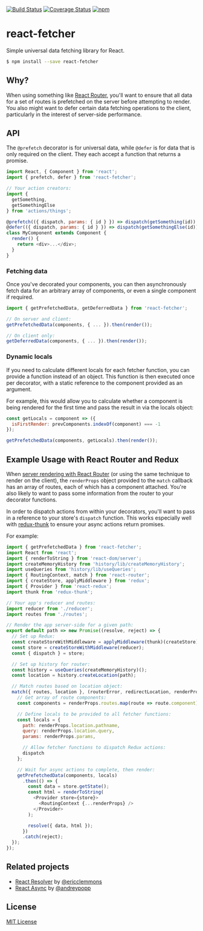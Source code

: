 [![Build Status](https://img.shields.io/travis/markdalgleish/react-fetcher/master.svg?style=flat-square)](http://travis-ci.org/markdalgleish/react-fetcher) [![Coverage Status](https://img.shields.io/coveralls/markdalgleish/react-fetcher/master.svg?style=flat-square)](https://coveralls.io/r/markdalgleish/react-fetcher) [![npm](https://img.shields.io/npm/v/react-fetcher.svg?style=flat-square)](https://www.npmjs.com/package/react-fetcher)

# react-fetcher

Simple universal data fetching library for React.

```bash
$ npm install --save react-fetcher
```

## Why?

When using something like [React Router](https://github.com/rackt/react-router), you'll want to ensure that all data for a set of routes is prefetched on the server before attempting to render. You also might want to defer certain data fetching operations to the client, particularly in the interest of server-side performance.

## API

The `@prefetch` decorator is for universal data, while `@defer` is for data that is only required on the client. They each accept a function that returns a promise.

```js
import React, { Component } from 'react';
import { prefetch, defer } from 'react-fetcher';

// Your action creators:
import {
  getSomething,
  getSomethingElse
} from 'actions/things';

@prefetch(({ dispatch, params: { id } }) => dispatch(getSomething(id))
@defer(({ dispatch, params: { id } }) => dispatch(getSomethingElse(id))
class MyComponent extends Component {
  render() {
    return <div>...</div>;
  }
}
```

### Fetching data

Once you've decorated your components, you can then asynchronously fetch data for an arbitrary array of components, or even a single component if required.

```js
import { getPrefetchedData, getDeferredData } from 'react-fetcher';

// On server and client:
getPrefetchedData(components, { ... }).then(render());

// On client only:
getDeferredData(components, { ... }).then(render());
```

### Dynamic locals

If you need to calculate different locals for each fetcher function, you can provide a function instead of an object. This function is then executed once per decorator, with a static reference to the component provided as an argument.

For example, this would allow you to calculate whether a component is being rendered for the first time and pass the result in via the locals object:

```js
const getLocals = component => ({
  isFirstRender: prevComponents.indexOf(component) === -1
});

getPrefetchedData(components, getLocals).then(render());
```

## Example Usage with React Router and Redux

When [server rendering with React Router](https://github.com/rackt/react-router/blob/master/docs/guides/advanced/ServerRendering.md) (or using the same technique to render on the client), the `renderProps` object provided to the `match` callback has an array of routes, each of which has a component attached. You're also likely to want to pass some information from the router to your decorator functions.

In order to dispatch actions from within your decorators, you'll want to pass in a reference to your store's `dispatch` function. This works especially well with [redux-thunk](https://github.com/gaearon/redux-thunk) to ensure your async actions return promises.

For example:

```js
import { getPrefetchedData } from 'react-fetcher';
import React from 'react';
import { renderToString } from 'react-dom/server';
import createMemoryHistory from 'history/lib/createMemoryHistory';
import useQueries from 'history/lib/useQueries';
import { RoutingContext, match } from 'react-router';
import { createStore, applyMiddleware } from 'redux';
import { Provider } from 'react-redux';
import thunk from 'redux-thunk';

// Your app's reducer and routes:
import reducer from './reducer';
import routes from './routes';

// Render the app server-side for a given path:
export default path => new Promise((resolve, reject) => {
  // Set up Redux:
  const createStoreWithMiddleware = applyMiddleware(thunk)(createStore);
  const store = createStoreWithMiddleware(reducer);
  const { dispatch } = store;

  // Set up history for router:
  const history = useQueries(createMemoryHistory)();
  const location = history.createLocation(path);

  // Match routes based on location object:
  match({ routes, location }, (routerError, redirectLocation, renderProps) => {
    // Get array of route components:
    const components = renderProps.routes.map(route => route.component);

    // Define locals to be provided to all fetcher functions:
    const locals = {
      path: renderProps.location.pathname,
      query: renderProps.location.query,
      params: renderProps.params,

      // Allow fetcher functions to dispatch Redux actions:
      dispatch
    };

    // Wait for async actions to complete, then render:
    getPrefetchedData(components, locals)
      .then(() => {
        const data = store.getState();
        const html = renderToString(
          <Provider store={store}>
            <RoutingContext {...renderProps} />
          </Provider>
        );

        resolve({ data, html });
      })
      .catch(reject);
  });
});
```

## Related projects

- [React Resolver](https://github.com/ericclemmons/react-resolver) by [@ericclemmons](https://twitter.com/ericclemmons)
- [React Async](https://github.com/andreypopp/react-async) by [@andreypopp](https://twitter.com/andreypopp)

## License

[MIT License](http://markdalgleish.mit-license.org/)
